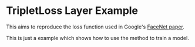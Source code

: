 # TripletLoss Layer Example

This aims to reproduce the loss function used in Google's [FaceNet paper](http://arxiv.org/abs/1503.03832v1).

This is just a example which shows how to use the method to train a model.

